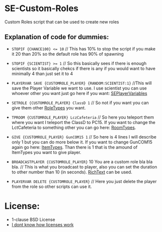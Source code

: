 # SE-Custom-Roles
Custom Roles script that can be used to create new roles


## Explanation of code for dummies:

* `STOPIF {CHANCE100} <= 10` // This has 10% to stop the script if you make it 20 than 20% so the default role has 90% of spawning
  
* `STOPIF {SCIENTIST} >= 1` // So this basically sees if there is enough scientists so it basically chekcs if there is any if you would want to have minimally 4 than just set it to 4
  
* `PLAYERVAR SAVE {CUSTOMROLE_PLAYER} {RANDOM:SCIENTIST:1}` //This will save the Player Variable we want to use. I use scientist you can use whoever other you want just go here if you want: [SEPlayerVariables](https://github.com/Thundermaker300/ScriptedEvents/wiki/Variables#player-variables)
  
* `SETROLE {CUSTOMROLE_PLAYER} ClassD 1` // So not if you want you can give them other [RoleTypes]([https://github.com/Thundermaker300/ScriptedEvents/wiki/Variables#player-variables](https://exiled-team.github.io/Web/docs/Resources/Intro#roletype-team-side-and-faction)https://exiled-team.github.io/Web/docs/Resources/Intro#roletype-team-side-and-faction) you want.
  
* `TPROOM {CUSTOMROLE_PLAYER} LczCafeteria` // So here you teleport them where you want I teleport the ClassD to PC15. If you want to change the LctCafeteria to something other you can go here: [RoomTypes](https://exiled-team.github.io/Web/docs/Resources/Intro#roomtype).
  
* `GIVE {CUSTOMROLE_PLAYER} GunCOM15 1` // So here is 4 lines I will describe only 1 but you can do more below it. If you want to change GunCOM15 again go here: [ItemTypes](https://exiled-team.github.io/Web/docs/Resources/Intro#itemtype). Than there is 1 that is the amound of ItemTypes you want to give player.
  
* `BROADCASTPLAYER {CUSTOMROLE_PLAYER}` 10 You are a custom role bla bla bla. // This is what you broadcast to player, also you can set the duration to other number than 10 (in seconds). [RichText](https://docs.unity3d.com/Packages/com.unity.textmeshpro@4.0/manual/RichText.html) can be used.
  
* `PLAYERVAR DELETE {CUSTOMROLE_PLAYER}` // Here you just delete the player from the role so other scripts can use it.

# License:
* 1-clause BSD License
* [I dont know how licenses work](https://opensource.org/license/bsd-1-clause/)
